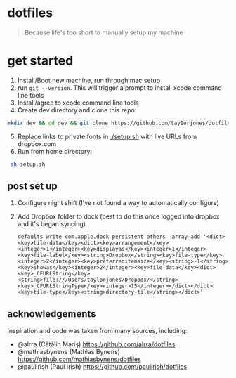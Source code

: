 # dotfiles

> Because life's too short to manually setup my machine

# get started

1. Install/Boot new machine, run through mac setup
2. run `git --version`. This will trigger a prompt to install xcode command line tools
3. Install/agree to xcode command line tools
4. Create dev directory and clone this repo:

```bash
mkdir dev && cd dev && git clone https://github.com/tay1orjones/dotfiles.git && cd dotfiles
```

5. Replace links to private fonts in [./setup.sh](/setup.sh) with live URLs from dropbox.com
6. Run from home directory:

```bash
 sh setup.sh
```

## post set up

1. Configure night shift (I've not found a way to automatically configure)
2. Add Dropbox folder to dock (best to do this once logged into dropbox and it's began syncing)

       defaults write com.apple.dock persistent-others -array-add '<dict><key>tile-data</key><dict><key>arrangement</key><integer>1</integer><key>displayas</key><integer>1</integer><key>file-label</key><string>Dropbox</string><key>file-type</key><integer>2</integer><key>preferreditemsize</key><string>-1</string><key>showas</key><integer>2</integer><key>file-data</key><dict><key>_CFURLString</key><string>file:///Users/taylorjones/Dropbox/</string><key>_CFURLStringType</key><integer>15</integer></dict></dict><key>tile-type</key><string>directory-tile</string></dict>' 

## acknowledgements

Inspiration and code was taken from many sources, including:

- @alrra (Cãtãlin Mariş) https://github.com/alrra/dotfiles
- @mathiasbynens (Mathias Bynens) https://github.com/mathiasbynens/dotfiles
- @paulirish (Paul Irish) https://github.com/paulirish/dotfiles
